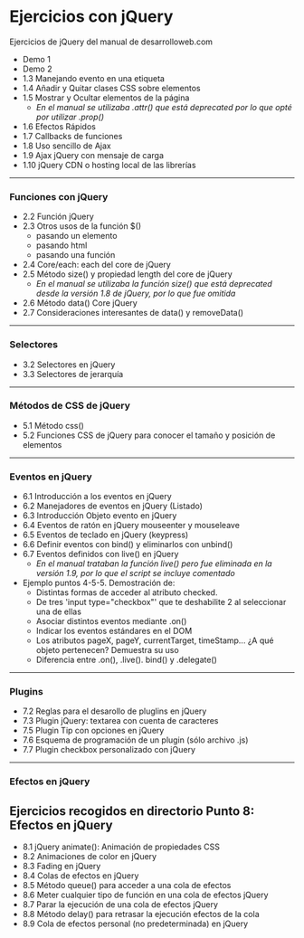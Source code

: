 # Ejercicios con jQuery

Ejercicios de jQuery del manual de desarrolloweb.com 

* Demo 1
* Demo 2
* 1.3 Manejando evento en una etiqueta <a>
* 1.4 Añadir y Quitar clases CSS sobre elementos
* 1.5 Mostrar y Ocultar elementos de la página
	* _En el manual se utilizaba .attr() que está deprecated por lo que opté por utilizar .prop()_ 
* 1.6 Efectos Rápidos
* 1.7 Callbacks de funciones
* 1.8 Uso sencillo de Ajax
* 1.9 Ajax jQuery con mensaje de carga
* 1.10 jQuery CDN o hosting local de las librerías

---
### Funciones con jQuery

* 2.2 Función jQuery
* 2.3 Otros usos de la función $()
	* pasando un elemento
	* pasando html
	* pasando una función
* 2.4 Core/each: each del core de jQuery
* 2.5 Método size() y propiedad length del core de jQuery
	* _En el manual se  utilizaba la función size() que está deprecated desde la versión 1.8 de jQuery, por lo que fue omitida_
* 2.6 Método data() Core jQuery
* 2.7 Consideraciones interesantes de data() y removeData()

---
### Selectores

* 3.2 Selectores en jQuery
* 3.3 Selectores de jerarquía

---
### Métodos de CSS de jQuery

* 5.1 Método css()
* 5.2 Funciones CSS de jQuery para conocer el tamaño y posición de elementos

---
### Eventos en jQuery

* 6.1 Introducción a los eventos en jQuery
* 6.2 Manejadores de eventos en jQuery (Listado)
* 6.3 Introducción Objeto evento en jQuery
* 6.4 Eventos de ratón en jQuery mouseenter y mouseleave
* 6.5 Eventos de teclado en jQuery (keypress)
* 6.6 Definir eventos con bind() y eliminarlos con unbind()
* 6.7 Eventos definidos con live() en jQuery 
	* _En el manual trataban la función live() pero fue eliminada en la versión 1.9, por lo que el script se incluye comentado_ 
* Ejemplo puntos 4-5-5. Demostración de:
	* Distintas formas de acceder al atributo checked.
	* De tres 'input type="checkbox"' que te deshabilite 2 al seleccionar una de ellas
	* Asociar distintos eventos mediante .on()
	* Indicar los eventos estándares en el DOM
	* Los atributos pageX, pageY, currentTarget, timeStamp... ¿A qué objeto pertenecen? Demuestra su uso
	* Diferencia entre .on(), .live(). bind() y .delegate()

---
### Plugins
* 7.2 Reglas para el desarollo de pluglins en jQuery
* 7.3 Plugin jQuery: textarea con cuenta de caracteres
* 7.5 Plugin Tip con opciones en jQuery
* 7.6 Esquema de programación de un plugin (sólo archivo .js)
* 7.7 Plugin checkbox personalizado con jQuery

---
### Efectos en jQuery
## Ejercicios recogidos en directorio Punto 8: Efectos en jQuery
* 8.1 jQuery animate(): Animación de propiedades CSS
* 8.2 Animaciones de color en jQuery 
* 8.3 Fading en jQuery
* 8.4 Colas de efectos en jQuery
* 8.5 Método queue() para acceder a una cola de efectos
* 8.6 Meter cualquier tipo de función en una cola de efectos jQuery
* 8.7 Parar la ejecución de una cola de efectos jQuery
* 8.8 Método delay() para retrasar la ejecución efectos de la cola
* 8.9 Cola de efectos personal (no predeterminada) en jQuery